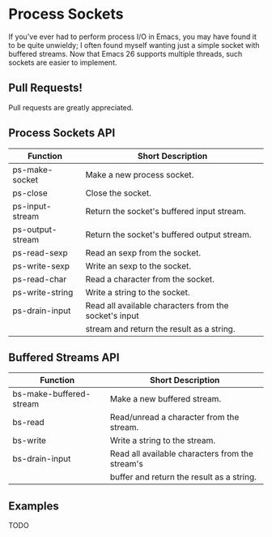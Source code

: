 Process Sockets
===============

If you've ever had to perform process I/O in Emacs, you may have found
it to be quite unwieldy; I often found myself wanting just a simple
socket with buffered streams.  Now that Emacs 26 supports multiple
threads, such sockets are easier to implement.

Pull Requests!
--------------

Pull requests are greatly appreciated.

Process Sockets API
-------------------

 Function         | Short Description
------------------|------------------------------------------------------
 ps-make-socket   | Make a new process socket.
 ps-close         | Close the socket.
 ps-input-stream  | Return the socket's buffered input stream.
 ps-output-stream | Return the socket's buffered output stream.
 ps-read-sexp     | Read an sexp from the socket.
 ps-write-sexp    | Write an sexp to the socket.
 ps-read-char     | Read a character from the socket.
 ps-write-string  | Write a string to the socket.
 ps-drain-input   | Read all available characters from the socket's input
                  | stream and return the result as a string.

Buffered Streams API
--------------------

 Function                | Short Description
 ------------------------|------------------------------------------------
 bs-make-buffered-stream | Make a new buffered stream.
 bs-read                 | Read/unread a character from the stream.
 bs-write                | Write a string to the stream.
 bs-drain-input          | Read all available characters from the stream's
                         | buffer and return the result as a string.

Examples
--------

TODO
